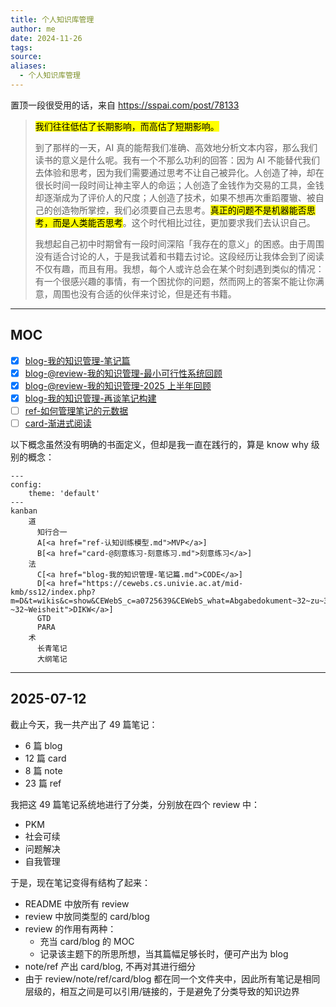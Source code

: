 ```yaml
---
title: 个人知识库管理
author: me
date: 2024-11-26
tags: 
source: 
aliases:
  - 个人知识库管理
---
```


置顶一段很受用的话，来自 https://sspai.com/post/78133

><mark>我们往往低估了长期影响，而高估了短期影响。</mark>
>
>到了那样的一天，AI 真的能帮我们准确、高效地分析文本内容，那么我们读书的意义是什么呢。我有一个不那么功利的回答：因为 AI 不能替代我们去体验和思考，因为我们需要通过思考不让自己被异化。人创造了神，却在很长时间一段时间让神主宰人的命运；人创造了金钱作为交易的工具，金钱却逐渐成为了评价人的尺度；人创造了技术，如果不想再次重蹈覆辙、被自己的创造物所掌控，我们必须要自己去思考。<mark>真正的问题不是机器能否思考，而是人类能否思考</mark>。这个时代相比过往，更加要求我们去认识自己。
>
>我想起自己初中时期曾有一段时间深陷「我存在的意义」的困惑。由于周围没有适合讨论的人，于是我试着和书籍去讨论。这段经历让我体会到了阅读不仅有趣，而且有用。我想，每个人或许总会在某个时刻遇到类似的情况：有一个很感兴趣的事情，有一个困扰你的问题，然而网上的答案不能让你满意，周围也没有合适的伙伴来讨论，但是还有书籍。

---

## MOC

- [x] [blog-我的知识管理-笔记篇](blog-我的知识管理-笔记篇.md)
- [x] [blog-@review-我的知识管理-最小可行性系统回顾](blog-@review-我的知识管理-最小可行性系统回顾.md)
- [x] [blog-@review-我的知识管理-2025 上半年回顾](blog-@review-我的知识管理-2025上半年回顾.md)
- [x] [blog-我的知识管理-再谈笔记构建](blog-我的知识管理-再谈笔记构建.md)
- [ ] [ref-如何管理笔记的元数据](ref-如何管理笔记的元数据.md)
- [ ] [card-渐进式阅读](card-渐进式阅读.md)

以下概念虽然没有明确的书面定义，但却是我一直在践行的，算是 know why 级别的概念：
```mermaid
---
config:
    theme: 'default'
---
kanban
	道
	  知行合一
	  A[<a href="ref-认知训练模型.md">MVP</a>]
	  B[<a href="card-@刻意练习-刻意练习.md">刻意练习</a>]
	法
	  C[<a href="blog-我的知识管理-笔记篇.md">CODE</a>]
	  D[<a href="https://cewebs.cs.univie.ac.at/mid-kmb/ss12/index.php?m=D&t=wikis&c=show&CEWebS_c=a0725639&CEWebS_what=Abgabedokument~32~zu~32~PR~32~Aufgabe~32~1:~32~Daten~32~~8211~~32~Information%28en%29~32~~8211~~32~Wissen~32~-~32~Weisheit">DIKW</a>]
	  GTD
	  PARA
	术
	  长青笔记
	  大纲笔记
```

---

## 2025-07-12

截止今天，我一共产出了 49 篇笔记：

- 6 篇 blog
- 12 篇 card
- 8 篇 note
- 23 篇 ref

我把这 49 篇笔记系统地进行了分类，分别放在四个 review 中：

- PKM
- 社会可续
- 问题解决
- 自我管理

于是，现在笔记变得有结构了起来：

- README 中放所有 review
- review 中放同类型的 card/blog
- review 的作用有两种：
	- 充当 card/blog 的 MOC
	- 记录该主题下的所思所想，当其篇幅足够长时，便可产出为 blog
- note/ref 产出 card/blog, 不再对其进行细分
- 由于 review/note/ref/card/blog 都在同一个文件夹中，因此所有笔记是相同层级的，相互之间是可以引用/链接的，于是避免了分类导致的知识边界